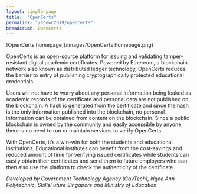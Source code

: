 ```yaml
---
layout: simple-page
title:  "OpenCerts"
permalink: "/scewc2019/opencerts"
breadcrumb: OpenCerts
---
```


[OpenCerts homepage](/images/OpenCerts homepage.png)

OpenCerts is an open-source platform for issuing and validating tamper-resistant digital academic certificates. Powered by Ethereum, a blockchain network also known as distributed ledger technology, OpenCerts reduces the barrier to entry of publishing cryptographically protected educational credentials.

Users will not have to worry about any personal information being leaked as academic records of the certificate and personal data are not published on the blockchain. A hash is generated from the certificate and since the hash is the only information published into the blockchain, no personal information can be obtained from content on the blockchain.
Since a public blockchain is owned by the community and easily accessible by anyone, there is no need to run or maintain services to verify OpenCerts.

With OpenCerts, it’s a win-win for both the students and educational institutions. Educational institutes can benefit from the cost-savings and reduced amount of time for verifying issued certificates while students can easily obtain their certificates and send them to future employers who can then also use the platform to check the authenticity of the certificate.

*Developed by Government Technology Agency (GovTech), Ngee Ann Polytechnic, SkillsFuture Singapore and Ministry of Education* 
